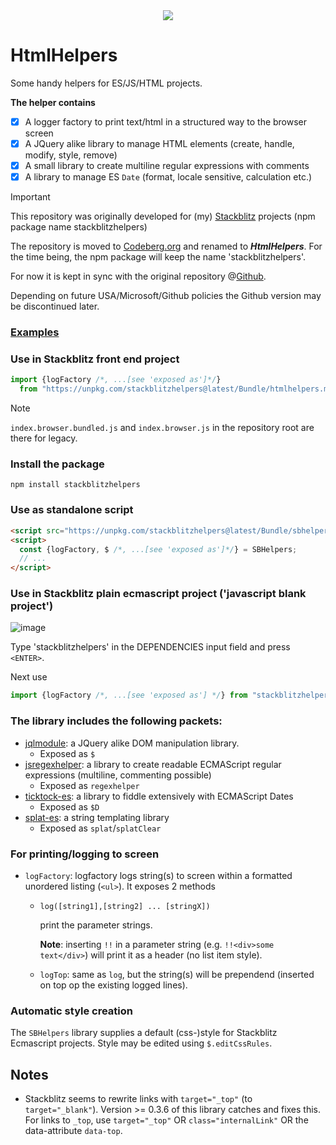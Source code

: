 <!-- bundlephobia is broken again -->
<div align="center">
  <a target="_blank" href="https://www.npmjs.com/package/stackblitzhelpers"
    ><img src="https://img.shields.io/npm/v/stackblitzhelpers.svg?labelColor=cb3837&logo=npm&color=dcfdd9"></a>
</div>

# HtmlHelpers
Some handy helpers for ES/JS/HTML projects.

**The helper contains**
- [x] A logger factory to print text/html in a structured way to the browser screen
- [x] A JQuery alike library to manage HTML elements (create, handle, modify, style, remove)
- [x] A small library to create multiline regular expressions with comments
- [x] A library to manage ES `Date` (format, locale sensitive, calculation etc.)

> [!IMPORTANT]
> This repository was originally developed for (my) [Stackblitz](https://stackblitz.com/@KooiInc) projects (npm package name stackblitzhelpers)
>
> The repository is moved to [Codeberg.org](https://codeberg.org/KooiInc/HtmlHelpers) and renamed to ***HtmlHelpers***.
> For the time being, the npm package will keep the name 'stackblitzhelpers'.
>
> For now it is kept in sync with the original repository @[Github](https://github.com/KooiInc/SBHelpers).
>
> Depending on future USA/Microsoft/Github policies the Github version may be discontinued later.

### [Examples](https://kooiinc.codeberg.page/HtmlHelpers/Examples/)

### Use in Stackblitz front end project
```javascript
import {logFactory /*, ...[see 'exposed as']*/}
  from "https://unpkg.com/stackblitzhelpers@latest/Bundle/htmlhelpers.min.js";
```
> [!NOTE]
> `index.browser.bundled.js` and `index.browser.js` in the repository root are there for legacy.

### Install the package
`npm install stackblitzhelpers`

### Use as standalone script
```html
<script src="https://unpkg.com/stackblitzhelpers@latest/Bundle/sbhelpers.script.min.js"></script>
<script>
  const {logFactory, $ /*, ...[see 'exposed as']*/} = SBHelpers;
  // ...
</script>
```

### Use in Stackblitz plain ecmascript project ('javascript blank project')
![image](https://github.com/KooiInc/SBHelpers/assets/836043/f1e33a6a-48d4-4d58-acb3-7150cd77806e)

Type 'stackblitzhelpers' in the DEPENDENCIES input field and press `<ENTER>`.

Next use
```javascript
import {logFactory /*, ...[see 'exposed as'] */} from "stackblitzhelpers"
```
### The library includes the following packets:

- [jqlmodule](https://www.npmjs.com/package/jqlmodule): a JQuery alike DOM manipulation library.
  - Exposed as `$`
- [jsregexhelper](https://www.npmjs.com/package/jsregexphelper): a library to create readable ECMAScript regular expressions (multiline, commenting possible)
  - Exposed as `regexhelper`
- [ticktock-es](https://www.npmjs.com/package/ticktock-es): a library to fiddle extensively with ECMAScript Dates
  - Exposed as `$D`
- [splat-es](https://www.npmjs.com/package/splat-es): a string templating library
  - Exposed as `splat`/`splatClear`

### For printing/logging to screen
- `logFactory`: logfactory logs string(s) to screen within a formatted unordered listing (`<ul>`). It exposes 2 methods
  - `log([string1],[string2] ... [stringX])`

    print the parameter strings.

    <b>Note</b>: inserting `!!` in a parameter string (e.g. `!!<div>some text</div>`) will print it as a header (no list item style).
  - `logTop`: same as `log`, but the string(s) will be prependend (inserted on top op the existing logged lines).

### Automatic style creation
The `SBHelpers` library supplies a default (css-)style for Stackblitz Ecmascript projects.
Style may be edited using `$.editCssRules`.

## Notes
- Stackblitz seems to rewrite links with `target="_top"` (to `target="_blank"`).
  Version >= 0.3.6 of this library catches and fixes this. For links to `_top`,
  use `target="_top"` OR `class="internalLink"` OR the data-attribute `data-top`.
